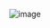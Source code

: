 ![image](https://github.com/juanalvarez9591/labprog4/assets/63226029/0163f64f-132a-4cd0-89e3-d66723943945)
